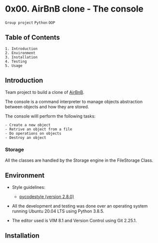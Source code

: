 # 0x00. AirBnB clone - The console
`Group project` `Python` `OOP`

## Table of Contents
	1. Introduction
	2. Environment
	3. Installation
	4. Testing
	5. Usage

## Introduction

Team project to build a clone of [AirBnB](https://www.airbnb.com/).

The console is a command interpreter to manage objects abstraction between objects and how they are stored.

The console willl perform the following tasks:

	- Create a new object
	- Retrive an object from a file
	- Do operations on objects
	- Destroy an object

### Storage

All the classes are handled by the Storage engine in the FileStorage Class.

## Environment

- Style guidelines:
	- [pycodestyle (version 2.8.0)](https://pypi.org/project/pycodestyle/)

- All the development and testing was done over an operating system running Ubuntu 20.04 LTS using Python 3.8.5.

- The editor used is VIM 8.1 and Version Control using Git 2.25.1.

## Installation
